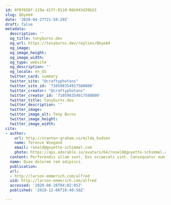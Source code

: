 ```yaml
---
id: 0f0f658f-119a-41ff-9110-06b943d39b53
slug: Qbye64
date: '2020-04-27T21:50:29Z'
draft: false
metadata:
  description: ''
  og_title: tonyburns.dev
  og_url: https://tonyburns.dev/replies/Qbye64
  og_image: 
  og_image_height: 
  og_image_width: 
  og_type: website
  og_description: ''
  og_locale: en_US
  twitter_card: summary
  twitter_site: "@craftyphotons"
  twitter_site_id: '710598354917580800'
  twitter_creator: "@craftyphotons"
  twitter_creator_id: '710598354917580800'
  twitter_title: tonyburns.dev
  twitter_description: ''
  twitter_image: 
  twitter_image_alt: Tony Burns
  twitter_image_height: 
  twitter_image_width: 
cite:
- author:
    url: http://stanton-graham.co/milda_hudson
    name: Terence Wiegand
    email: ronald@goyette-schimmel.com
    photo: https://api.adorable.io/avatars/64/ronald@goyette-schimmel.com.png
  content: Perferendis ullam sunt. Eos occaecati sint. Consequatur eum maxime.
  name: Quae dolorem rem adipisci.
  publication: 
  url:
  - http://larson-emmerich.com/alfred
  uid: http://larson-emmerich.com/alfred
  accessed: '2020-08-28T04:02:05Z'
  published: '2018-12-06T18:40:58Z'

---
```



